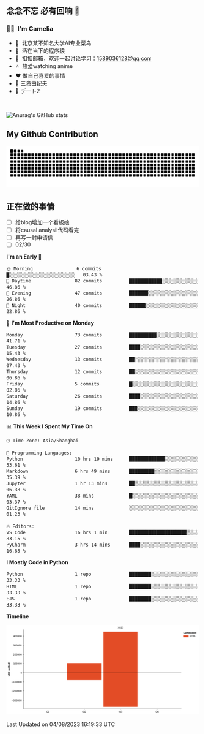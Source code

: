 ## 念念不忘 必有回响  👋
### 👨‍🔧&nbsp;&nbsp;I'm Camelia
- 🏢&nbsp;&nbsp;北京某不知名大学AI专业菜鸟
- 🦍&nbsp;&nbsp;活在当下的程序猿
- 💬&nbsp;&nbsp;扣扣邮箱，欢迎一起讨论学习：1589036128@qq.com
- ⭐️&nbsp;&nbsp;热爱watching anime
- ❤️ 做自己喜爱的事情
- 📖 三岛由纪夫
- 🎵 デート2

<br>

![Anurag's GitHub stats](https://github-readme-stats.vercel.app/api?username=abinzzz&count_private=true&show_icons=true&theme=tokyonight)


## My Github Contribution
![](https://github.com/abinzzz/abinzzz/blob/output/github-contribution-grid-snake.svg)

## 正在做的事情
- [ ] 给blog增加一个看板娘
- [ ] 将causal analysil代码看完
- [ ] 再写一封申请信
- [ ] 02/30
<!--START_SECTION:waka-->
**I'm an Early 🐤** 

```text
🌞 Morning                6 commits           █░░░░░░░░░░░░░░░░░░░░░░░░   03.43 % 
🌆 Daytime                82 commits          ████████████░░░░░░░░░░░░░   46.86 % 
🌃 Evening                47 commits          ███████░░░░░░░░░░░░░░░░░░   26.86 % 
🌙 Night                  40 commits          ██████░░░░░░░░░░░░░░░░░░░   22.86 % 
```
📅 **I'm Most Productive on Monday** 

```text
Monday                   73 commits          ██████████░░░░░░░░░░░░░░░   41.71 % 
Tuesday                  27 commits          ████░░░░░░░░░░░░░░░░░░░░░   15.43 % 
Wednesday                13 commits          ██░░░░░░░░░░░░░░░░░░░░░░░   07.43 % 
Thursday                 12 commits          ██░░░░░░░░░░░░░░░░░░░░░░░   06.86 % 
Friday                   5 commits           █░░░░░░░░░░░░░░░░░░░░░░░░   02.86 % 
Saturday                 26 commits          ████░░░░░░░░░░░░░░░░░░░░░   14.86 % 
Sunday                   19 commits          ███░░░░░░░░░░░░░░░░░░░░░░   10.86 % 
```


📊 **This Week I Spent My Time On** 

```text
🕑︎ Time Zone: Asia/Shanghai

💬 Programming Languages: 
Python                   10 hrs 19 mins      █████████████░░░░░░░░░░░░   53.61 % 
Markdown                 6 hrs 49 mins       █████████░░░░░░░░░░░░░░░░   35.39 % 
Jupyter                  1 hr 13 mins        ██░░░░░░░░░░░░░░░░░░░░░░░   06.38 % 
YAML                     38 mins             █░░░░░░░░░░░░░░░░░░░░░░░░   03.37 % 
GitIgnore file           14 mins             ░░░░░░░░░░░░░░░░░░░░░░░░░   01.23 % 

🔥 Editors: 
VS Code                  16 hrs 1 min        █████████████████████░░░░   83.15 % 
PyCharm                  3 hrs 14 mins       ████░░░░░░░░░░░░░░░░░░░░░   16.85 % 
```

**I Mostly Code in Python** 

```text
Python                   1 repo              ████████░░░░░░░░░░░░░░░░░   33.33 % 
HTML                     1 repo              ████████░░░░░░░░░░░░░░░░░   33.33 % 
EJS                      1 repo              ████████░░░░░░░░░░░░░░░░░   33.33 % 
```



**Timeline**

![Lines of Code chart](https://raw.githubusercontent.com/abinzzz/abinzzz/main/assets/bar_graph.png)


 Last Updated on 04/08/2023 16:19:33 UTC
<!--END_SECTION:waka-->


